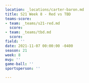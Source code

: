 ```yaml
---
location: _locations/carter-baron.md
title: S21 Week 8 - Red vs TBD
teams-score:
- team: _teams/s21-red.md
  score: 
- team: _teams/tbd.md
  score: 
field: ''
date: 2021-11-07 00:00:00 -0400
season: 21
week: 8
mvp: ''
game-ball: ''
sportsperson: ''

---
```

